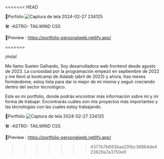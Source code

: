 <<<<<<< HEAD

🚀Porfolio 
![Captura de tela 2024-02-27 234125](https://github.com/SuelenGalhardo/Web-Personal/assets/122880141/79580a93-585e-48c6-9615-640314fce8d8)


🛠️ -ASTRO- TAILWIND CSS


🔗Preview : https://portfolio-personalweb.netlify.app/

=======

¡Hola!

Me llamo Suelen Galhardo,  Soy desarrolladora web frontend desde agosto de 2023. La curiosidad por la programación empezó en septiembre de 2022 y me llevó al bootcamp de Adalab (abril de 2023) y ahora, tras meses formándome, estoy lista para dar lo mejor de mi misma y seguir creciendo dentro del sector tecnológico.

Este es mi portfolio, donde podrás encontrar más información sobre mí y mi forma de trabajar. Encontrarás cuáles son mis proyectos más importantes y las tecnologias con las cuales estoy trabajando. 


🚀Portfolio 
![Captura de tela 2024-02-27 234125](https://github.com/SuelenGalhardo/Web-Personal/assets/122880141/79580a93-585e-48c6-9615-640314fce8d8)



🛠️ -ASTRO- TAILWIND CSS


🔗Preview : https://portfolio-personalweb.netlify.app/

>>>>>>> 4377b7b693baa291bc36864de423629a7a3750e9
